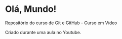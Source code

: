 # Olá, Mundo!
 Repositório do curso de Git e GitHub - Curso em Vídeo

Criado durante uma aula no Youtube.
